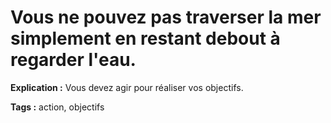 # Vous ne pouvez pas traverser la mer simplement en restant debout à regarder l'eau.

**Explication :** Vous devez agir pour réaliser vos objectifs.

**Tags :** action, objectifs

